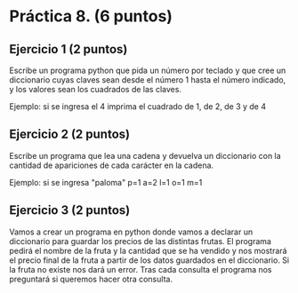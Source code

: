 # Práctica 8. (6 puntos)
## Ejercicio 1 (2 puntos)
Escribe un programa python que pida un número por teclado y que cree un
diccionario cuyas claves sean desde el número 1 hasta el número indicado, y los
valores sean los cuadrados de las claves.

Ejemplo: si se ingresa el 4 imprima el cuadrado de 1, de 2, de 3 y de 4

## Ejercicio 2 (2 puntos)
Escribe un programa que lea una cadena y devuelva un diccionario con la
cantidad de apariciones de cada carácter en la cadena.

Ejemplo: si se ingresa "paloma" p=1 a=2 l=1 o=1 m=1

## Ejercicio 3 (2 puntos)
Vamos a crear un programa en python donde vamos a declarar un diccionario para
guardar los precios de las distintas frutas. El programa pedirá el nombre de la fruta
y la cantidad que se ha vendido y nos mostrará el precio final de la fruta a partir de
los datos guardados en el diccionario. Si la fruta no existe nos dará un error. Tras
cada consulta el programa nos preguntará si queremos hacer otra consulta.

